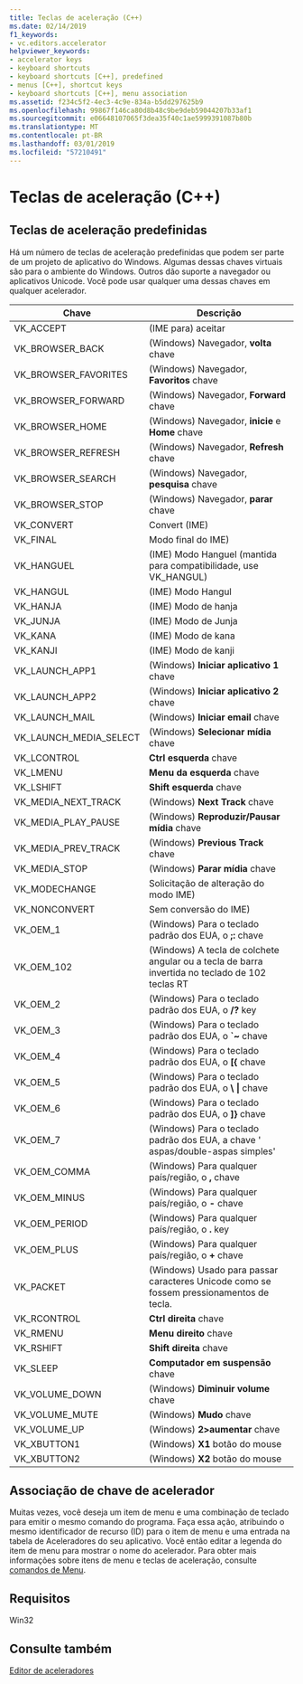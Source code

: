 ```yaml
---
title: Teclas de aceleração (C++)
ms.date: 02/14/2019
f1_keywords:
- vc.editors.accelerator
helpviewer_keywords:
- accelerator keys
- keyboard shortcuts
- keyboard shortcuts [C++], predefined
- menus [C++], shortcut keys
- keyboard shortcuts [C++], menu association
ms.assetid: f234c5f2-4ec3-4c9e-834a-b5dd297625b9
ms.openlocfilehash: 99867f146ca80d8b48c9be9deb59044207b33af1
ms.sourcegitcommit: e06648107065f3dea35f40c1ae5999391087b80b
ms.translationtype: MT
ms.contentlocale: pt-BR
ms.lasthandoff: 03/01/2019
ms.locfileid: "57210491"
---
```

# <a name="accelerator-keys-c"></a>Teclas de aceleração (C++)

## <a name="predefined-accelerator-keys"></a>Teclas de aceleração predefinidas

Há um número de teclas de aceleração predefinidas que podem ser parte de um projeto de aplicativo do Windows. Algumas dessas chaves virtuais são para o ambiente do Windows. Outros dão suporte a navegador ou aplicativos Unicode. Você pode usar qualquer uma dessas chaves em qualquer acelerador.

|Chave|Descrição|
|---------|-----------------|
|VK_ACCEPT|(IME para) aceitar|
|VK_BROWSER_BACK|(Windows) Navegador, **volta** chave|
|VK_BROWSER_FAVORITES|(Windows) Navegador, **Favoritos** chave|
|VK_BROWSER_FORWARD|(Windows) Navegador, **Forward** chave|
|VK_BROWSER_HOME|(Windows) Navegador, **inicie** e **Home** chave|
|VK_BROWSER_REFRESH|(Windows) Navegador, **Refresh** chave|
|VK_BROWSER_SEARCH|(Windows) Navegador, **pesquisa** chave|
|VK_BROWSER_STOP|(Windows) Navegador, **parar** chave|
|VK_CONVERT|Convert (IME)|
|VK_FINAL|Modo final do IME)|
|VK_HANGUEL|(IME) Modo Hanguel (mantida para compatibilidade, use VK_HANGUL)|
|VK_HANGUL|(IME) Modo Hangul|
|VK_HANJA|(IME) Modo de hanja|
|VK_JUNJA|(IME) Modo de Junja|
|VK_KANA|(IME) Modo de kana|
|VK_KANJI|(IME) Modo de kanji|
|VK_LAUNCH_APP1|(Windows) **Iniciar aplicativo 1** chave|
|VK_LAUNCH_APP2|(Windows) **Iniciar aplicativo 2** chave|
|VK_LAUNCH_MAIL|(Windows) **Iniciar email** chave|
|VK_LAUNCH_MEDIA_SELECT|(Windows) **Selecionar mídia** chave|
|VK_LCONTROL|**Ctrl esquerda** chave|
|VK_LMENU|**Menu da esquerda** chave|
|VK_LSHIFT|**Shift esquerda** chave|
|VK_MEDIA_NEXT_TRACK|(Windows) **Next Track** chave|
|VK_MEDIA_PLAY_PAUSE|(Windows) **Reproduzir/Pausar mídia** chave|
|VK_MEDIA_PREV_TRACK|(Windows) **Previous Track** chave|
|VK_MEDIA_STOP|(Windows) **Parar mídia** chave|
|VK_MODECHANGE|Solicitação de alteração do modo IME)|
|VK_NONCONVERT|Sem conversão do IME)|
|VK_OEM_1|(Windows) Para o teclado padrão dos EUA, o **;:** chave|
|VK_OEM_102|(Windows) A tecla de colchete angular ou a tecla de barra invertida no teclado de 102 teclas RT|
|VK_OEM_2|(Windows) Para o teclado padrão dos EUA, o **/?** key|
|VK_OEM_3|(Windows) Para o teclado padrão dos EUA, o **`~** chave|
|VK_OEM_4|(Windows) Para o teclado padrão dos EUA, o **[{** chave|
|VK_OEM_5|(Windows) Para o teclado padrão dos EUA, o **\\ &#124;** chave|
|VK_OEM_6|(Windows) Para o teclado padrão dos EUA, o **]}** chave|
|VK_OEM_7|(Windows) Para o teclado padrão dos EUA, a chave ' aspas/double-aspas simples'|
|VK_OEM_COMMA|(Windows) Para qualquer país/região, o **,** chave|
|VK_OEM_MINUS|(Windows) Para qualquer país/região, o **-** chave|
|VK_OEM_PERIOD|(Windows) Para qualquer país/região, o **.** key|
|VK_OEM_PLUS|(Windows) Para qualquer país/região, o **+** chave|
|VK_PACKET|(Windows) Usado para passar caracteres Unicode como se fossem pressionamentos de tecla.|
|VK_RCONTROL|**Ctrl direita** chave|
|VK_RMENU|**Menu direito** chave|
|VK_RSHIFT|**Shift direita** chave|
|VK_SLEEP|**Computador em suspensão** chave|
|VK_VOLUME_DOWN|(Windows) **Diminuir volume** chave|
|VK_VOLUME_MUTE|(Windows) **Mudo** chave|
|VK_VOLUME_UP|(Windows) **2&gt;aumentar** chave|
|VK_XBUTTON1|(Windows) **X1** botão do mouse|
|VK_XBUTTON2|(Windows) **X2** botão do mouse|

## <a name="accelerator-key-association"></a>Associação de chave de acelerador

Muitas vezes, você deseja um item de menu e uma combinação de teclado para emitir o mesmo comando do programa. Faça essa ação, atribuindo o mesmo identificador de recurso (ID) para o item de menu e uma entrada na tabela de Aceleradores do seu aplicativo. Você então editar a legenda do item de menu para mostrar o nome do acelerador. Para obter mais informações sobre itens de menu e teclas de aceleração, consulte [comandos de Menu](../windows/associating-a-menu-command-with-an-accelerator-key.md).

## <a name="requirements"></a>Requisitos

Win32

## <a name="see-also"></a>Consulte também

[Editor de aceleradores](../windows/accelerator-editor.md)<br/>